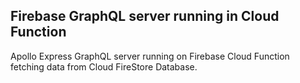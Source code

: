 ## Firebase GraphQL server running in Cloud Function

Apollo Express GraphQL server running on Firebase Cloud Function fetching data from Cloud FireStore Database.
